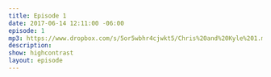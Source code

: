 ```yaml
---
title: Episode 1
date: 2017-06-14 12:11:00 -06:00
episode: 1
mp3: https://www.dropbox.com/s/5or5wbhr4cjwkt5/Chris%20and%20Kyle%201.mp3
description: 
show: highcontrast
layout: episode
---
```


